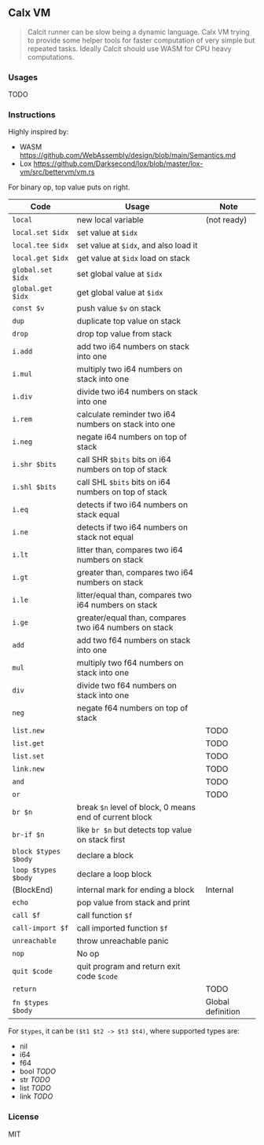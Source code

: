 ## Calx VM

> Calcit runner can be slow being a dynamic language. Calx VM trying to provide some helper tools for faster computation of very simple but repeated tasks. Ideally Calcit should use WASM for CPU heavy computations.

### Usages

TODO

### Instructions

Highly inspired by:

- WASM https://github.com/WebAssembly/design/blob/main/Semantics.md
- Lox https://github.com/Darksecond/lox/blob/master/lox-vm/src/bettervm/vm.rs

For binary op, top value puts on right.

| Code                 | Usage                                                   | Note              |
| -------------------- | ------------------------------------------------------- | ----------------- |
| `local`              | new local variable                                      | (not ready)       |
| `local.set $idx`     | set value at `$idx`                                     |                   |
| `local.tee $idx`     | set value at `$idx`, and also load it                   |                   |
| `local.get $idx`     | get value at `$idx` load on stack                       |                   |
| `global.set $idx`    | set global value at `$idx`                              |                   |
| `global.get $idx`    | get global value at `$idx`                              |                   |
| `const $v`           | push value `$v` on stack                                |                   |
| `dup`                | duplicate top value on stack                            |                   |
| `drop`               | drop top value from stack                               |                   |
| `i.add`              | add two i64 numbers on stack into one                   |                   |
| `i.mul`              | multiply two i64 numbers on stack into one              |                   |
| `i.div`              | divide two i64 numbers on stack into one                |                   |
| `i.rem`              | calculate reminder two i64 numbers on stack into one    |                   |
| `i.neg`              | negate i64 numbers on top of stack                      |                   |
| `i.shr $bits`        | call SHR `$bits` bits on i64 numbers on top of stack    |                   |
| `i.shl $bits`        | call SHL `$bits` bits on i64 numbers on top of stack    |                   |
| `i.eq`               | detects if two i64 numbers on stack equal               |                   |
| `i.ne`               | detects if two i64 numbers on stack not equal           |                   |
| `i.lt`               | litter than, compares two i64 numbers on stack          |                   |
| `i.gt`               | greater than, compares two i64 numbers on stack         |                   |
| `i.le`               | litter/equal than, compares two i64 numbers on stack    |                   |
| `i.ge`               | greater/equal than, compares two i64 numbers on stack   |                   |
| `add`                | add two f64 numbers on stack into one                   |                   |
| `mul`                | multiply two f64 numbers on stack into one              |                   |
| `div`                | divide two f64 numbers on stack into one                |                   |
| `neg`                | negate f64 numbers on top of stack                      |                   |
| `list.new`           |                                                         | TODO              |
| `list.get`           |                                                         | TODO              |
| `list.set`           |                                                         | TODO              |
| `link.new`           |                                                         | TODO              |
| `and`                |                                                         | TODO              |
| `or`                 |                                                         | TODO              |
| `br $n`              | break `$n` level of block, 0 means end of current block |                   |
| `br-if $n`           | like `br $n` but detects top value on stack first       |
| `block $types $body` | declare a block                                         |                   |
| `loop $types $body`  | declare a loop block                                    |                   |
| (BlockEnd)           | internal mark for ending a block                        | Internal          |
| `echo`               | pop value from stack and print                          |                   |
| `call $f`            | call function `$f`                                      |                   |
| `call-import $f`     | call imported function `$f`                             |                   |
| `unreachable`        | throw unreachable panic                                 |                   |
| `nop`                | No op                                                   |                   |
| `quit $code`         | quit program and return exit code `$code`               |                   |
| `return`             |                                                         | TODO              |
| `fn $types $body`    |                                                         | Global definition |

For `$types`, it can be `($t1 $t2 -> $t3 $t4)`, where supported types are:

- nil
- i64
- f64
- bool _TODO_
- str _TODO_
- list _TODO_
- link _TODO_

### License

MIT
